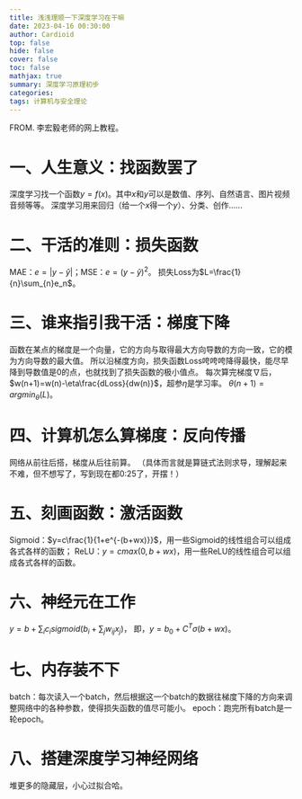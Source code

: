 ```yaml
---
title: 浅浅理顺一下深度学习在干嘛
date: 2023-04-16 00:30:00
author: Cardioid
top: false
hide: false
cover: false
toc: false
mathjax: true
summary: 深度学习原理初步
categories: 
tags: 计算机与安全理论
---
```

FROM. 李宏毅老师的网上教程。
# 一、人生意义：找函数罢了
深度学习找一个函数$y=f(x)$。其中$x$和$y$可以是数值、序列、自然语言、图片视频音频等等。
深度学习用来回归（给一个$x$得一个$y$）、分类、创作......
# 二、干活的准则：损失函数
MAE：$e=|y-\widehat{y}|$；MSE：$e=(y-\widehat{y})^2$。
损失Loss为$L=\frac{1}{n}\sum_{n}e_n$。
# 三、谁来指引我干活：梯度下降
函数在某点的梯度是一个向量，它的方向与取得最大方向导数的方向一致，它的模为方向导数的最大值。
所以沿梯度方向，损失函数Loss咵咵咵降得最快，能尽早降到导数值是0的点，也就找到了损失函数的极小值点。
每次算完梯度$\nabla$后，$w(n+1)=w(n)-\eta\frac{dLoss}{dw(n)}$，超参$\eta$是学习率。
$\theta(n+1)=argmin_{\theta}(L)$。
# 四、计算机怎么算梯度：反向传播
网络从前往后搭，梯度从后往前算。
（具体而言就是算链式法则求导，理解起来不难，但不想写了，写到现在都0:25了，开摆！）
# 五、刻画函数：激活函数
Sigmoid：$y=c\frac{1}{1+e^{-(b+wx)}}$，用一些Sigmoid的线性组合可以组成各式各样的函数；
ReLU：$y=c max(0,b+wx)$，用一些ReLU的线性组合可以组成各式各样的函数。
# 六、神经元在工作
$y=b+\sum_{i}c_i sigmoid(b_i+\sum_{j}w_{ij}x_j)$，
即，$y=b_{0}+C^T\sigma(b+wx)$。
# 七、内存装不下
batch：每次读入一个batch，然后根据这一个batch的数据往梯度下降的方向来调整网络中的各种参数，使得损失函数的值尽可能小。
epoch：跑完所有batch是一轮epoch。
# 八、搭建深度学习神经网络
堆更多的隐藏层，小心过拟合哈。

